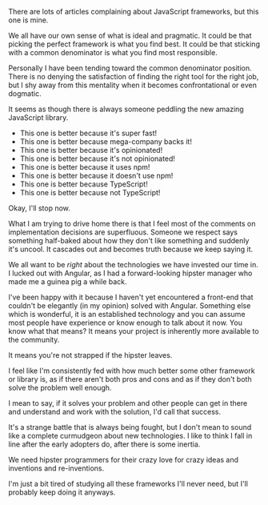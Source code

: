 There are lots of articles complaining about JavaScript frameworks, but this one is mine.

We all have our own sense of what is ideal and pragmatic. 
It could be that picking the perfect framework is what you find best.
It could be that sticking with a common denominator is what you find most responsible.

Personally I have been tending toward the common denominator position. There is no denying the satisfaction of finding the right tool for the right job, but I shy away from this mentality when it becomes confrontational or even dogmatic.

It seems as though there is always someone peddling the new amazing JavaScript library. 

 * This one is better because it's super fast!
 * This one is better because mega-company backs it!
 * This one is better because it's opinionated!
 * This one is better because it's not opinionated!
 * This one is better because it uses npm!
 * This one is better because it doesn't use npm!
 * This one is better because TypeScript!
 * This one is better because not TypeScript!

Okay, I'll stop now.

What I am trying to drive home there is that I feel most of the comments on implementation decisions are superfluous. Someone we respect says something half-baked about how they don't like something and suddenly it's uncool. It cascades out and becomes truth because we keep saying it.

We all want to be *right* about the technologies we have invested our time in. I lucked out with Angular, as I had a forward-looking hipster manager who made me a guinea pig a while back.

I've been happy with it because I haven't yet encountered a front-end that couldn't be elegantly (in my opinion) solved with Angular. Something else which is wonderful, it is an established technology and you can assume most people have experience or know enough to talk about it now. You know what that means? It means your project is inherently more available to the community. 

It means you're not strapped if the hipster leaves.

I feel like I'm consistently fed with how much better some other framework or library is, as if there aren't both pros and cons and as if they don't both solve the problem well enough. 

I mean to say, if it solves your problem and other people can get in there and understand and work with the solution, I'd call that success.

It's a strange battle that is always being fought, but I don't mean to sound like a complete curmudgeon about new technologies. I like to think I fall in line after the early adopters do, after there is some inertia. 

We need hipster programmers for their crazy love for crazy ideas and inventions and re-inventions. 

I'm just a bit tired of studying all these frameworks I'll never need, but I'll probably keep doing it anyways.